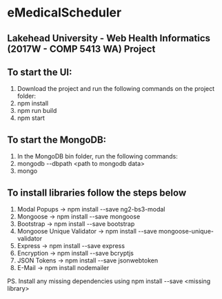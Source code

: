 # eMedicalScheduler
## Lakehead University - Web Health Informatics (2017W - COMP 5413 WA) Project 

## To start the UI:
1. Download the project and run the following commands on the project folder:
2. npm install
3. npm run build
4. npm start

## To start the MongoDB:
1. In the MongoDB bin folder, run the following commands:
2. mongodb --dbpath \<path to mongodb data\>
3. mongo

## To install libraries follow the steps below
1. Modal Popups -> npm install --save ng2-bs3-modal
2. Mongoose -> npm install --save mongoose
3. Bootstrap -> npm install --save bootstrap
4. Mongoose Unique Validator -> npm install --save mongoose-unique-validator
5. Express -> npm install --save express
6. Encryption -> npm install --save bcryptjs
7. JSON Tokens -> npm install --save jsonwebtoken
8. E-Mail -> npm install nodemailer

PS. Install any missing dependencies using npm install --save \<missing library\>
